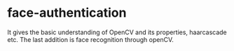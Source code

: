 # face-authentication
It gives the basic understanding of OpenCV and its properties, haarcascade etc.
The last addition is face recognition through openCV.

